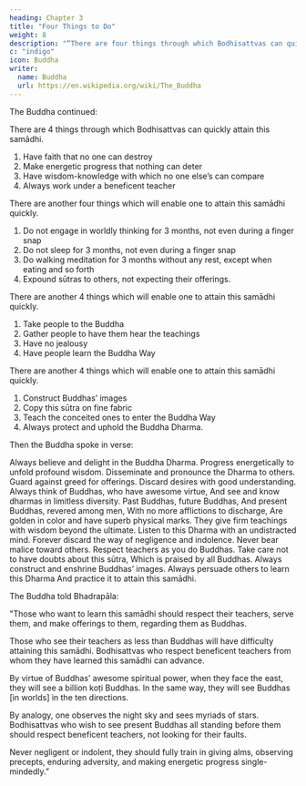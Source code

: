 ```yaml
---
heading: Chapter 3
title: "Four Things to Do"
weight: 8
description: "“There are four things through which Bodhisattvas can quickly attain this samādhi"
c: "indigo"
icon: Buddha
writer:
  name: Buddha
  url: https://en.wikipedia.org/wiki/The_Buddha
---
```



The Buddha continued:

There are 4 things through which Bodhisattvas can quickly attain this samādhi. 

1. Have faith that no one can destroy
2. Make energetic progress that nothing can deter
3. Have wisdom-knowledge with which no one else’s can compare
4. Always work under a beneficent teacher

There are another four things which will enable one to attain this samādhi quickly.

1. Do not engage in worldly thinking for 3 months, not even during a finger snap
2. Do not sleep for 3 months, not even during a finger snap
3. Do walking meditation for 3 months without any rest, except when eating and so forth
4. Expound sūtras to others, not expecting their offerings. 

There are another 4 things which will enable one to attain this samādhi quickly.

1. Take people to the Buddha
2. Gather people to have them hear the teachings
3. Have no jealousy
4. Have people learn the Buddha Way

There are another 4 things which will enable one to attain this samādhi quickly.

1. Construct Buddhas’ images
2. Copy this sūtra on fine fabric
3. Teach the conceited ones to enter the Buddha Way
4. Always protect and uphold the Buddha Dharma.


Then the Buddha spoke in verse:

Always believe and delight in the Buddha Dharma.
Progress energetically to unfold profound wisdom.
Disseminate and pronounce the Dharma to others.
Guard against greed for offerings.
Discard desires with good understanding.
Always think of Buddhas, who have awesome virtue,
And see and know dharmas in limitless diversity.
Past Buddhas, future Buddhas,
And present Buddhas, revered among men,
With no more afflictions to discharge,
Are golden in color and have superb physical marks.
They give firm teachings with wisdom beyond the ultimate.
Listen to this Dharma with an undistracted mind.
Forever discard the way of negligence and indolence.
Never bear malice toward others.
Respect teachers as you do Buddhas.
Take care not to have doubts about this sūtra,
Which is praised by all Buddhas.
Always construct and enshrine Buddhas’ images.
Always persuade others to learn this Dharma
And practice it to attain this samādhi.

The Buddha told Bhadrapāla:

"Those who want to learn this samādhi should respect their teachers, serve them, and make offerings to them, regarding them as Buddhas. 

Those who see their teachers as less than Buddhas will have difficulty attaining this samādhi. Bodhisattvas who respect beneficent teachers from whom they have learned this samādhi can advance. 

By virtue of Buddhas’ awesome spiritual power, when they face the east, they will see a billion koṭi Buddhas. In the same way, they will see Buddhas [in worlds] in the ten directions. 

By analogy, one observes the night sky and sees myriads of stars. Bodhisattvas who wish to see present Buddhas all standing before them should respect beneficent teachers, not looking for their faults. 

Never negligent or indolent, they should fully train in giving alms, observing precepts, enduring adversity, and making energetic progress single-mindedly.”

